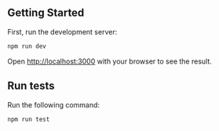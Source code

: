 ## Getting Started

First, run the development server:

```bash
npm run dev
```

Open [http://localhost:3000](http://localhost:3000) with your browser to see the result.

## Run tests

Run the following command:

```bash
npm run test
```
